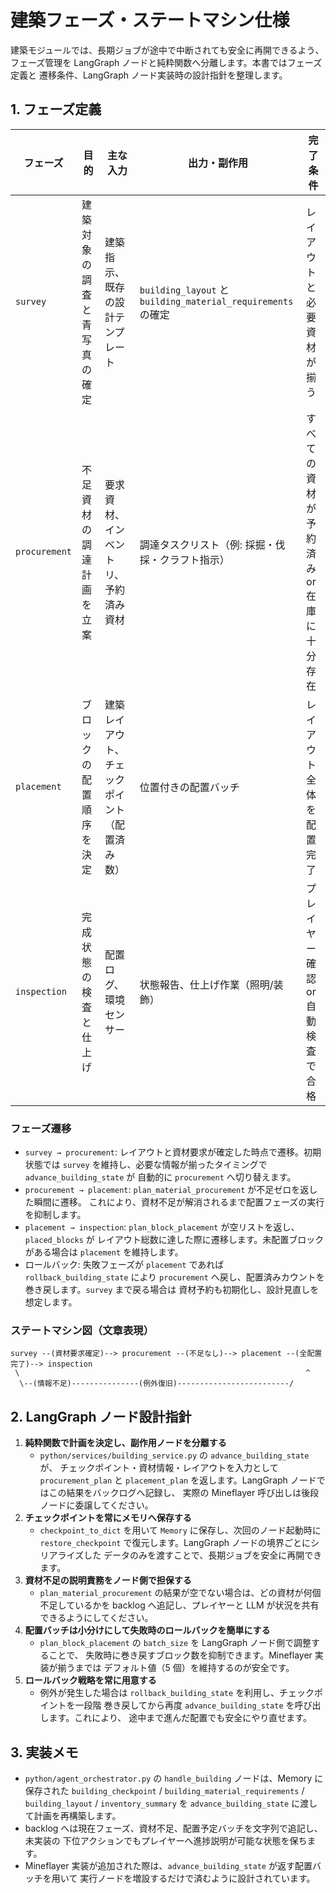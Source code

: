 # 建築フェーズ・ステートマシン仕様

建築モジュールでは、長期ジョブが途中で中断されても安全に再開できるよう、
フェーズ管理を LangGraph ノードと純粋関数へ分離します。本書ではフェーズ定義と
遷移条件、LangGraph ノード実装時の設計指針を整理します。

## 1. フェーズ定義

| フェーズ | 目的 | 主な入力 | 出力・副作用 | 完了条件 |
| --- | --- | --- | --- | --- |
| `survey` | 建築対象の調査と青写真の確定 | 建築指示、既存の設計テンプレート | `building_layout` と `building_material_requirements` の確定 | レイアウトと必要資材が揃う |
| `procurement` | 不足資材の調達計画を立案 | 要求資材、インベントリ、予約済み資材 | 調達タスクリスト（例: 採掘・伐採・クラフト指示） | すべての資材が予約済み or 在庫に十分存在 |
| `placement` | ブロックの配置順序を決定 | 建築レイアウト、チェックポイント（配置済み数） | 位置付きの配置バッチ | レイアウト全体を配置完了 |
| `inspection` | 完成状態の検査と仕上げ | 配置ログ、環境センサー | 状態報告、仕上げ作業（照明/装飾） | プレイヤー確認 or 自動検査で合格 |

### フェーズ遷移

- `survey → procurement`: レイアウトと資材要求が確定した時点で遷移。初期状態では
  `survey` を維持し、必要な情報が揃ったタイミングで `advance_building_state` が
  自動的に `procurement` へ切り替えます。
- `procurement → placement`: `plan_material_procurement` が不足ゼロを返した瞬間に遷移。
  これにより、資材不足が解消されるまで配置フェーズの実行を抑制します。
- `placement → inspection`: `plan_block_placement` が空リストを返し、`placed_blocks` が
  レイアウト総数に達した際に遷移します。未配置ブロックがある場合は
  `placement` を維持します。
- ロールバック: 失敗フェーズが `placement` であれば `rollback_building_state` により
  `procurement` へ戻し、配置済みカウントを巻き戻します。`survey` まで戻る場合は
  資材予約も初期化し、設計見直しを想定します。

### ステートマシン図（文章表現）

```
survey --(資材要求確定)--> procurement --(不足なし)--> placement --(全配置完了)--> inspection
 \                                                                ^
  \--(情報不足)---------------(例外復旧)-------------------------/
```

## 2. LangGraph ノード設計指針

1. **純粋関数で計画を決定し、副作用ノードを分離する**
   - `python/services/building_service.py` の `advance_building_state` が、
     チェックポイント・資材情報・レイアウトを入力として `procurement_plan` と
     `placement_plan` を返します。LangGraph ノードではこの結果をバックログへ記録し、
     実際の Mineflayer 呼び出しは後段ノードに委譲してください。
2. **チェックポイントを常にメモリへ保存する**
   - `checkpoint_to_dict` を用いて `Memory` に保存し、次回のノード起動時に
     `restore_checkpoint` で復元します。LangGraph ノードの境界ごとにシリアライズした
     データのみを渡すことで、長期ジョブを安全に再開できます。
3. **資材不足の説明責務をノード側で担保する**
   - `plan_material_procurement` の結果が空でない場合は、どの資材が何個不足しているかを
     backlog へ追記し、プレイヤーと LLM が状況を共有できるようにしてください。
4. **配置バッチは小分けにして失敗時のロールバックを簡単にする**
   - `plan_block_placement` の `batch_size` を LangGraph ノード側で調整することで、
     失敗時に巻き戻すブロック数を抑制できます。Mineflayer 実装が揃うまでは
     デフォルト値（5 個）を維持するのが安全です。
5. **ロールバック戦略を常に用意する**
   - 例外が発生した場合は `rollback_building_state` を利用し、チェックポイントを一段階
     巻き戻してから再度 `advance_building_state` を呼び出します。これにより、
     途中まで進んだ配置でも安全にやり直せます。

## 3. 実装メモ

- `python/agent_orchestrator.py` の `handle_building` ノードは、Memory に保存された
  `building_checkpoint` / `building_material_requirements` / `building_layout`
  / `inventory_summary` を `advance_building_state` に渡して計画を再構築します。
- backlog へは現在フェーズ、資材不足、配置予定バッチを文字列で追記し、未実装の
  下位アクションでもプレイヤーへ進捗説明が可能な状態を保ちます。
- Mineflayer 実装が追加された際は、`advance_building_state` が返す配置バッチを用いて
  実行ノードを増設するだけで済むように設計されています。
